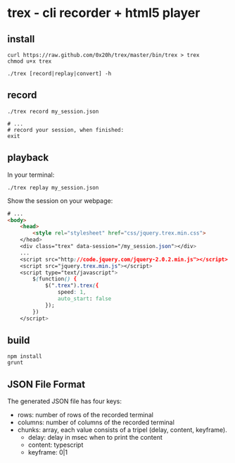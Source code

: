 # trex - cli recorder + html5 player

## install

```
curl https://raw.github.com/0x20h/trex/master/bin/trex > trex
chmod u+x trex

./trex [record|replay|convert] -h
```

## record

```
./trex record my_session.json

# ...
# record your session, when finished:
exit
```

## playback

In your terminal:

```
./trex replay my_session.json
```

Show the session on your webpage:

``` html
# ...
<body>
    <head>
        <style rel="stylesheet" href="css/jquery.trex.min.css">
    </head>
	<div class="trex" data-session="/my_session.json"></div>
	...
	<script src="http://code.jquery.com/jquery-2.0.2.min.js"></script>
	<script src="jquery.trex.min.js"></script>
    <script type="text/javascript">
        $(function() { 
            $(".trex").trex({
                speed: 1,
                auto_start: false
            }); 
        })
    </script>
```


## build 

```
npm install
grunt
```

## JSON File Format

The generated JSON file has four keys:

* rows: number of rows of the recorded terminal
* columns: number of columns of the recorded terminal
* chunks: array, each value consists of a tripel (delay, content, keyframe).
  - delay: delay in msec when to print the content
  - content: typescript
  - keyframe: 0|1
